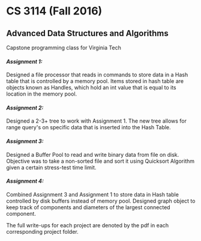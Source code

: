 # CS 3114 (Fall 2016)
## Advanced Data Structures and Algorithms 
Capstone programming class for Virginia Tech


#### *Assignment 1:*
  Designed a file processor that reads in commands to store data in a Hash table that is controlled by a memory pool. Items stored in hash   table are objects known as Handles, which hold an int value that is equal to its location in the memory pool.


#### *Assignment 2:*
  Designed a 2-3+ tree to work with Assignment 1. The new tree allows for range query's on specific data that is inserted into the Hash     Table.
  
  
#### *Assignment 3:*
  Designed a Buffer Pool to read and write binary data from file on disk. Objective was to take a non-sorted file and sort it using         Quicksort Algorithm given a certain stress-test time limit.
  
  
#### *Assignment 4:*
  Combined Assignment 3 and Assignment 1 to store data in Hash table controlled by disk buffers instead of memory pool. Designed graph       object to keep track of components and diameters of the largest connected component.


The full write-ups for each project are denoted by the pdf in each corresponding project folder. 
